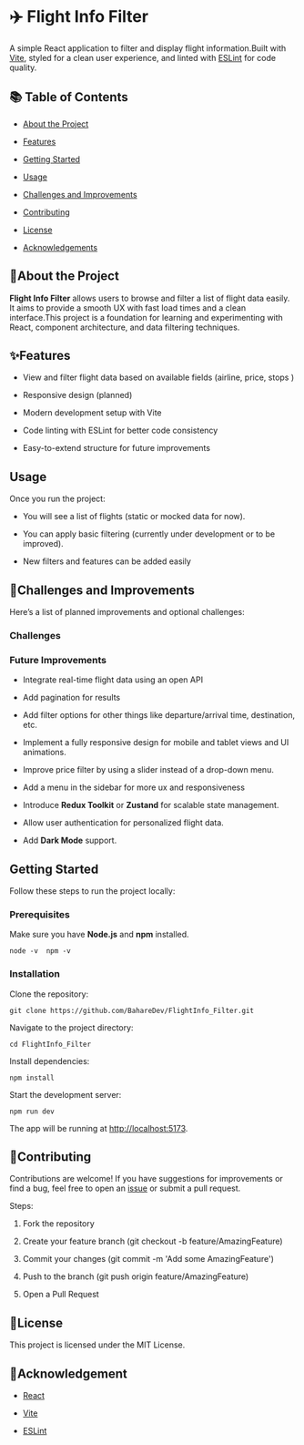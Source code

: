 ✈️ Flight Info Filter
=====================

A simple React application to filter and display flight information.Built with [Vite](https://vitejs.dev/), styled for a clean user experience, and linted with [ESLint](https://eslint.org/) for code quality.

📚 Table of Contents
--------------------

*   [About the Project](#about-the-project)
    
*   [Features](#features)
    
*   [Getting Started](#getting-started)
    
*   [Usage](#usage)
    
*   [Challenges and Improvements](#challenges-and-improvements)
    
*   [Contributing](#contributing)
    
*   [License](#license)
    
*   [Acknowledgements](#acknowledgements)
    

 ## 📖About the Project

**Flight Info Filter** allows users to browse and filter a list of flight data easily. It aims to provide a smooth UX with fast load times and a clean interface.This project is a foundation for learning and experimenting with React, component architecture, and data filtering techniques.

 ## ✨Features

*   View and filter flight data based on available fields (airline, price, stops )
    
*   Responsive design (planned)
    
*   Modern development setup with Vite
    
*   Code linting with ESLint for better code consistency
    
*   Easy-to-extend structure for future improvements
  
## Usage

Once you run the project:

*   You will see a list of flights (static or mocked data for now).
    
*   You can apply basic filtering (currently under development or to be improved).
    
*   New filters and features can be added easily

## 🎯Challenges and Improvements

Here’s a list of planned improvements and optional challenges:

### Challenges

### Future Improvements

*   Integrate real-time flight data using an open API
  
*   Add pagination for results
    
*   Add filter options for other things like departure/arrival time, destination, etc.
    
*   Implement a fully responsive design for mobile and tablet views and UI animations.
  
*   Improve price filter by using a slider instead of a drop-down menu. 
    
*   Add a menu in the sidebar for more ux and responsiveness
    
*   Introduce **Redux Toolkit** or **Zustand** for scalable state management.
    
*   Allow user authentication for personalized flight data.
    
*   Add **Dark Mode** support.
    
 ## Getting Started

Follow these steps to run the project locally:

### Prerequisites

Make sure you have **Node.js** and **npm** installed.

    node -v  npm -v

### Installation

Clone the repository:

    git clone https://github.com/BahareDev/FlightInfo_Filter.git   

Navigate to the project directory:

    cd FlightInfo_Filter

Install dependencies:

    npm install

Start the development server:
   
    npm run dev 

The app will be running at [http://localhost:5173](http://localhost:5173).    

## 🤝Contributing
 
Contributions are welcome! If you have suggestions for improvements or find a bug, feel free to open an [issue](https://github.com/BahareDev/FlightInfo_Filter/issues) or submit a pull request.

Steps:

1.  Fork the repository
    
2.  Create your feature branch (git checkout -b feature/AmazingFeature)
    
3.  Commit your changes (git commit -m 'Add some AmazingFeature')
    
4.  Push to the branch (git push origin feature/AmazingFeature)
    
5.  Open a Pull Request
    

## 📄License

This project is licensed under the MIT License.

## 🙏Acknowledgement

*   [React](https://react.dev/)
    
*   [Vite](https://vitejs.dev/)
    
*   [ESLint](https://eslint.org/)
